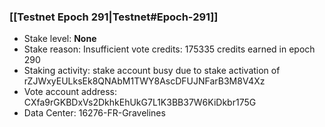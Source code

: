 ### [[Testnet Epoch 291|Testnet#Epoch-291]]
* Stake level: **None**
* Stake reason: Insufficient vote credits: 175335 credits earned in epoch 290
* Staking activity: stake account busy due to stake activation of rZJWxyEULksEk8QNAbM1TWY8AscDFUJNFarB3M8V4Xz
* Vote account address: CXfa9rGKBDxVs2DkhkEhUkG7L1K3BB37W6KiDkbr175G
* Data Center: 16276-FR-Gravelines